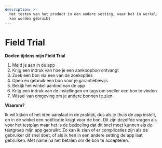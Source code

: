 ```yaml
---
description: >-
  Het testen van het product in een andere setting, waar het in werkelijkheid
  kan worden gebruikt
---
```


# Field Trial

**Doelen tijdens mijn Field Trial**

1. Meld je aan in de app&#x20;
2. Krijg een indruk van hoe je een aankoopbon ontvangt
3. Zoek een bon via een van de zoekopties
4. Open en gebruik een bon voor je garantiebewijs
5. Bekijk het winkel aanbod van de app
6. Krijg een indruk van de instellingen en tags om sneller een bon te vinden
7. Wissel van omgeving om je andere bonnen te zien

**Waarom?**

Ik wil kijken of het idee aanslaat in de praktijk, dus als je thuis de app instelt, en in de winkel een notificatie krijgt voor de bon. Dit zijn dezelfde vragen als voor het testplan maar het is de bedoeling dat dit snel moet kunnen als de testgroep mijn app gebruikt. Zo kan ik zien of er complicaties zijn als de gebruiker dit snel doet, of als ik hen in een andere setting de app laat gebruiken. Met name na het betalen om de bon te accepteren.&#x20;
